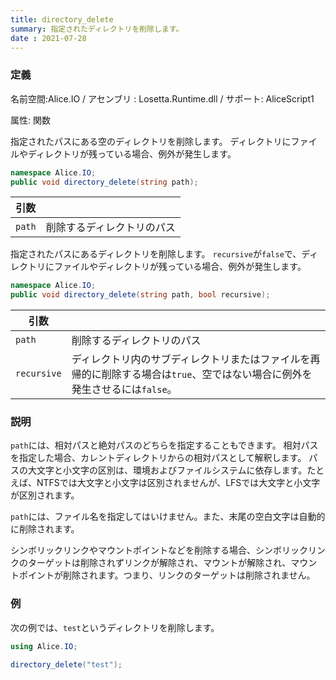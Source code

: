 ```yaml
---
title: directory_delete
summary: 指定されたディレクトリを削除します。
date : 2021-07-28
---
```


### 定義
名前空間:Alice.IO / アセンブリ : Losetta.Runtime.dll / サポート: AliceScript1

属性: 関数

指定されたパスにある空のディレクトリを削除します。
ディレクトリにファイルやディレクトリが残っている場合、例外が発生します。

```cs title="AliceScript"
namespace Alice.IO;
public void directory_delete(string path);
```

|引数| |
|-|-|
|`path`|削除するディレクトリのパス|

指定されたパスにあるディレクトリを削除します。
`recursive`が`false`で、ディレクトリにファイルやディレクトリが残っている場合、例外が発生します。

```cs title="AliceScript"
namespace Alice.IO;
public void directory_delete(string path, bool recursive);
```

|引数| |
|-|-|
|`path`|削除するディレクトリのパス|
|`recursive`|ディレクトリ内のサブディレクトリまたはファイルを再帰的に削除する場合は`true`、空ではない場合に例外を発生させるには`false`。|
### 説明
`path`には、相対パスと絶対パスのどちらを指定することもできます。
相対パスを指定した場合、カレントディレクトリからの相対パスとして解釈します。
パスの大文字と小文字の区別は、環境およびファイルシステムに依存します。たとえば、NTFSでは大文字と小文字は区別されませんが、LFSでは大文字と小文字が区別されます。

`path`には、ファイル名を指定してはいけません。また、末尾の空白文字は自動的に削除されます。

シンボリックリンクやマウントポイントなどを削除する場合、シンボリックリンクのターゲットは削除されずリンクが解除され、マウントが解除され、マウントポイントが削除されます。つまり、リンクのターゲットは削除されません。
### 例
次の例では、`test`というディレクトリを削除します。

```cs title="AliceScript"
using Alice.IO;

directory_delete("test");
```